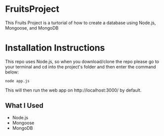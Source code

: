 # FruitsProject
This Fruits Project is a turtorial of how to create a database using Node.js, Mongoose, and MongoDB

# Installation Instructions

This repo uses Node.js, so when you download/clone the repo please go to your terminal and cd into the project's folder and then enter the command below:
```
node app.js
```
This will then run the web app on http://localhost:3000/ by default.

## What I Used
- Node.js
- Mongoose
- MongoDB
